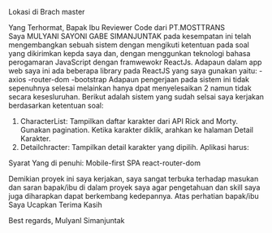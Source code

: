 Lokasi di Brach master

Yang Terhormat,
Bapak Ibu Reviewer Code dari PT.MOSTTRANS  
Saya MULYANI SAYONI GABE SIMANJUNTAK pada kesempatan ini telah mengembangkan sebuah sistem   dengan mengikuti ketentuan pada soal yang dikirimkan kepda saya dan, 
dengan menggunkan teknologi bahasa perogamaran JavaScript dengan framwewokr ReactJs. Adapaun dalam app web saya ini ada beberapa library pada ReactJS yang saya gunakan yaitu:
-axios
-router-dom
-bootstrap
Adapaun pengerjaan pada sistem ini tidak sepenuhnya selesai melainkan hanya dpat menyelesaikan 2 namun tidak secara kesesluruhan.
Berikut adalah sistem yang sudah selsai saya kerjakan berdasarkan ketentuan soal:
1. CharacterList:
Tampilkan daftar karakter dari API Rick and Morty.
Gunakan pagination.
Ketika karakter diklik, arahkan ke halaman Detail Karakter.
2. Detailchracter:
Tampilkan detail karakter yang dipilih. Aplikasi harus:

Syarat Yang di penuhi:
Mobile-first
SPA
react-router-dom

Demikian proyek ini saya kerjakan, saya sangat terbuka terhadap masukan dan saran bapak/ibu di dalam proyek saya agar pengetahuan dan skill saya juga diharapkan dapat berkembang kedepannya.
Atas perhatian bapak/ibu
Saya Ucapkan Terima Kasih

Best regards,
MulyanI Simanjuntak
